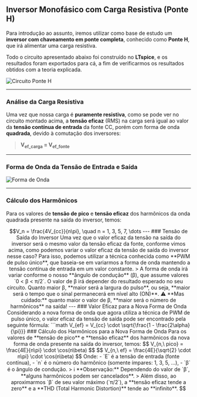 ## Inversor Monofásico com Carga Resistiva (Ponte H)

Para introdução ao assunto, iremos utilizar como base de estudo um **inversor com chaveamento em ponte completa**, conhecido como **Ponte H**, que irá alimentar uma carga resistiva.

Todo o circuito apresentado abaixo foi construído no **LTspice**, e os resultados foram exportados para cá, a fim de verificarmos os resultados obtidos com a teoria explicada.

![Circuito Ponte H](circuito.png)

---

### Análise da Carga Resistiva

Uma vez que nossa carga é **puramente resistiva**, como se pode ver no circuito montado acima, a **tensão eficaz** (RMS) na carga será igual ao valor da **tensão contínua de entrada** da fonte CC, porém com forma de onda **quadrada**, devido à comutação dos inversores:

> **V<sub>ef_carga</sub> = V<sub>ef_fonte</sub>**

---

### Forma de Onda da Tensão de Entrada e Saída

![Forma de Onda](onda_saida.png)

---

### Cálculo dos Harmônicos

Para os valores de **tensão de pico** e **tensão eficaz** dos harmônicos da onda quadrada presente na saída do inversor, temos:

<!-- Inserir fórmula aqui -->
```math
V_n = \frac{4V_{cc}}{n\pi}, \quad n = 1, 3, 5, 7, \dots

---

### Tensão de Saída do Inversor

Uma vez que o valor eficaz da tensão na saída do inversor será o mesmo valor da tensão eficaz da fonte, conforme vimos acima, como podemos variar o valor eficaz da tensão de saída do inversor nesse caso?

Para isso, podemos utilizar a técnica conhecida como **PWM de pulso único**, que baseia-se em variarmos a forma de onda mantendo a tensão contínua de entrada em um valor constante.

> A forma de onda irá variar conforme o nosso **ângulo de condução** (β), que assume valores `0 < β < π/2`.

O valor de β irá depender do resultado esperado no seu circuito. Quanto maior β, **maior será a largura do pulso**, ou seja, **maior será o tempo que o sinal permanecerá em nível alto (ON)**.

⚠️ **Mas cuidado:** quanto maior o valor de β, **maior será o número de harmônicos** na saída!

---

### Valor Eficaz para a Nova Forma de Onda

Considerando a nova forma de onda que agora utiliza a técnica de PWM de pulso único, o valor eficaz da tensão de saída pode ser encontrado pela seguinte fórmula:

```math
V_{ef} = V_{cc} \cdot \sqrt{\frac{1 - \frac{2\alpha}{\pi}}}

### Cálculo dos Harmônicos para a Nova Forma de Onda

Para os valores de **tensão de pico** e **tensão eficaz** dos harmônicos da nova forma de onda presente na saída do inversor, temos:

$$
V_{n,\ pico} = \frac{4E}{n\pi} \cdot \cos(n\beta)
$$

$$
V_{n,\ ef} = \frac{4E}{\sqrt{2} \cdot n\pi} \cdot \cos(n\beta)
$$

Onde:

- `E` é a tensão de entrada (fonte contínua),
- `n` é o número do harmônico (somente ímpares: 1, 3, 5, ...),
- `β` é o ângulo de condução.

> ℹ️ **Observação:** Dependendo do valor de `β`, **alguns harmônicos podem ser cancelados**.  
> Além disso, ao aproximarmos `β` de seu valor máximo (`π/2`), a **tensão eficaz tende a zero** e a **THD (Total Harmonic Distortion)** tende ao **infinito**.



